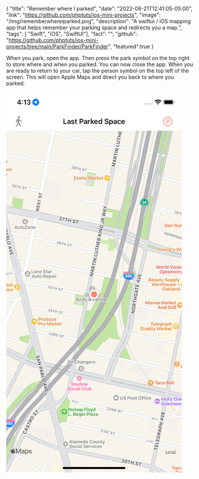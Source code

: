 {
"title": "Remember where I parked",
"date": "2022-08-21T12:41:05-05:00",
"link": "https://github.com/phptuts/ios-mini-projects",
"image": "/img/rememberwhereiparked.png",
"description": "A swiftui / iOS mapping app that helps remember your parking space and redirects you a map.",
"tags": [ "Swift", "iOS", "SwiftUI"],
"fact": "",
"github": "https://github.com/phptuts/ios-mini-projects/tree/main/ParkFinder/ParkFinder",
"featured":true
}

When you park, open the app.  Then press the park symbol on the top right to store where and when you parked.  You can now close the app.  When you are ready to return to your car, tap the person symbol on the top left of the screen.  This will open Apple Maps and direct you back to where you parked.

![parking app](/img/rememberwhereiparked.png)
